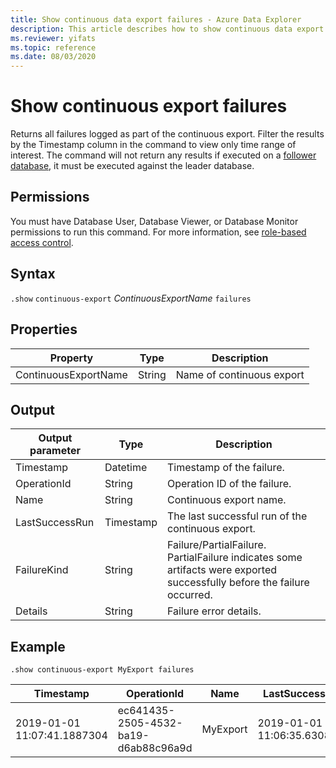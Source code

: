 ```yaml
---
title: Show continuous data export failures - Azure Data Explorer
description: This article describes how to show continuous data export failures in Azure Data Explorer.
ms.reviewer: yifats
ms.topic: reference
ms.date: 08/03/2020
---
```

# Show continuous export failures

Returns all failures logged as part of the continuous export. Filter the results by the Timestamp column in the command to view only time range of interest.
The command will not return any results if executed on a [follower database](../../../follower.md), it must be executed against the leader database.

## Permissions

You must have Database User, Database Viewer, or Database Monitor permissions to run this command. For more information, see [role-based access control](access-control/role-based-access-control.md).

## Syntax

`.show` `continuous-export` *ContinuousExportName* `failures`

## Properties

| Property             | Type   | Description                |
|----------------------|--------|----------------------------|
| ContinuousExportName | String | Name of continuous export  |

## Output

| Output parameter | Type      | Description                                         |
|------------------|-----------|-----------------------------------------------------|
| Timestamp        | Datetime  | Timestamp of the failure.                           |
| OperationId      | String    | Operation ID of the failure.                    |
| Name             | String    | Continuous export name.                             |
| LastSuccessRun   | Timestamp | The last successful run of the continuous export.   |
| FailureKind      | String    | Failure/PartialFailure. PartialFailure indicates some artifacts were exported successfully before the failure occurred. |
| Details          | String    | Failure error details.                              |

## Example 

```kusto
.show continuous-export MyExport failures 
```

| Timestamp                   | OperationId                          | Name     | LastSuccessRun              | FailureKind | Details    |
|-----------------------------|--------------------------------------|----------|-----------------------------|-------------|------------|
| 2019-01-01 11:07:41.1887304 | ec641435-2505-4532-ba19-d6ab88c96a9d | MyExport | 2019-01-01 11:06:35.6308140 | Failure     | Details... |
